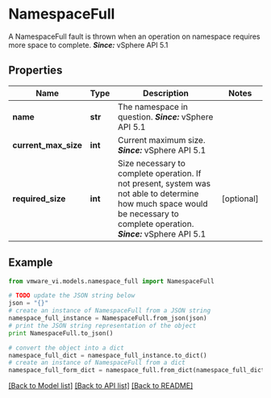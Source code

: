 # NamespaceFull

A NamespaceFull fault is thrown when an operation on namespace requires more space to complete.  ***Since:*** vSphere API 5.1 

## Properties
Name | Type | Description | Notes
------------ | ------------- | ------------- | -------------
**name** | **str** | The namespace in question.  ***Since:*** vSphere API 5.1  | 
**current_max_size** | **int** | Current maximum size.  ***Since:*** vSphere API 5.1  | 
**required_size** | **int** | Size necessary to complete operation.  If not present, system was not able to determine how much space would be necessary to complete operation.  ***Since:*** vSphere API 5.1  | [optional] 

## Example

```python
from vmware_vi.models.namespace_full import NamespaceFull

# TODO update the JSON string below
json = "{}"
# create an instance of NamespaceFull from a JSON string
namespace_full_instance = NamespaceFull.from_json(json)
# print the JSON string representation of the object
print NamespaceFull.to_json()

# convert the object into a dict
namespace_full_dict = namespace_full_instance.to_dict()
# create an instance of NamespaceFull from a dict
namespace_full_form_dict = namespace_full.from_dict(namespace_full_dict)
```
[[Back to Model list]](../README.md#documentation-for-models) [[Back to API list]](../README.md#documentation-for-api-endpoints) [[Back to README]](../README.md)


